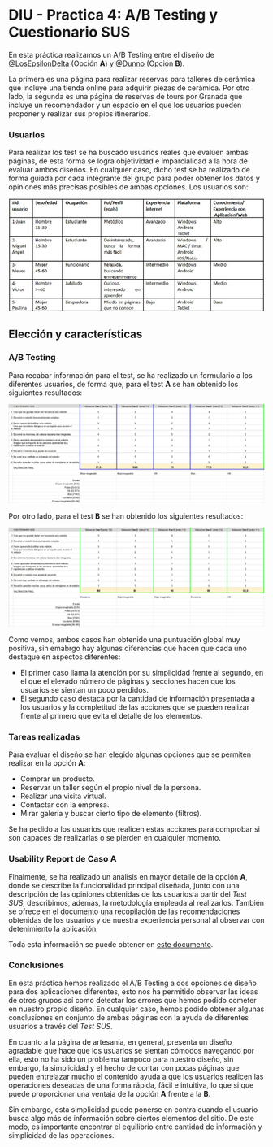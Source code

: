 # DIU - Practica 4: A/B Testing y Cuestionario SUS

En esta práctica realizamos un A/B Testing entre el diseño de [@LosEpsilonDelta](https://github.com/AlvaroRodriguezGallardo/DIU) (Opción **A**) y [@Dunno](https://github.com/YarasAtomic/DIU) (Opción **B**).

La primera es una página para realizar reservas para talleres de cerámica que incluye una tienda online para adquirir piezas de cerámica. Por otro lado, la segunda es una página de reservas de tours por Granada que incluye un recomendador y un espacio en el que los usuarios pueden proponer y realizar sus propios itinerarios.

### Usuarios

Para realizar los test se ha buscado usuarios reales que evalúen ambas páginas, de esta forma se logra objetividad e imparcialidad a la hora de evaluar ambos diseños. En cualquier caso, dicho test se ha realizado de forma guiada por cada integrante del grupo para poder obtener los datos y opiniones más precisas posibles de ambas opciones. Los usuarios son:

<img src="users.jpg">

## Elección y características

### A/B Testing

Para recabar información para el test, se ha realizado un formulario a los diferentes usuarios, de forma que, para el test **A** se han obtenido los siguientes resultados:

<img src="testingA.jpg">

Por otro lado, para el test **B** se han obtenido los siguientes resultados:

<img src="testingB.jpg">

Como vemos, ambos casos han obtenido una puntuación global muy positiva, sin emabrgo hay algunas diferencias que hacen que cada uno destaque en aspectos diferentes:
- El primer caso llama la atención por su simplicidad frente al segundo, en el que el elevado número de páginas y secciones hacen que los usuarios se sientan un poco perdidos.
- El segundo caso destaca por la cantidad de información presentada a los usuarios y la completitud de las acciones que se pueden realizar frente al primero que evita el detalle de los elementos.

### Tareas realizadas

Para evaluar el diseño se han elegido algunas opciones que se permiten realizar en la opción **A**:
- Comprar un producto.
- Reservar un taller según el propio nivel de la persona.
- Realizar una visita virtual.
- Contactar con la empresa.
- Mirar galería y buscar cierto tipo de elemento (filtros).

Se ha pedido a los usuarios que realicen estas acciones para comprobar si son capaces de realizarlas o se pierden en cualquier momento.

### Usability Report de Caso A

Finalmente, se ha realizado un análisis en mayor detalle de la opción **A**, donde se describe la funcionalidad principal diseñada, junto con una descripción de las opiniones obtenidas de los usuarios a partir del *Test SUS*, describimos, además, la metodología empleada al realizarlos. También se ofrece en el documento una recopilación de las recomendaciones obtenidas de los usuarios y de nuestra experiencia personal al observar con detenimiento la aplicación.

Toda esta información se puede obtener en [este documento]("P4/P4_UsabReport_Artesania_Nazari_doneby_DIU2_DUNNO.pdf").

### Conclusiones

En esta práctica hemos realizado el A/B Testing a dos opciones de diseño para dos aplicaciones diferentes, esto nos ha permitido observar las ideas de otros grupos así como detectar los errores que hemos podido cometer en nuestro propio diseño. En cualquier caso, hemos podido obtener algunas conclusiones en conjunto de ambas páginas con la ayuda de diferentes usuarios a través del *Test SUS*.

En cuanto a la página de artesanía, en general, presenta un diseño agradable que hace que los usuarios se sientan cómodos navegando por ella, esto no ha sido un problema tampoco para nuestro diseño, sin embargo, la simplicidad y el hecho de contar con pocas páginas que pueden entrelazar mucho el contenido ayuda a que los usuarios realicen las operaciones deseadas de una forma rápida, fácil e intuitiva, lo que si que puede proporcionar una ventaja de la opción **A** frente a la **B**.

Sin embargo, esta simplicidad puede ponerse en contra cuando el usuario busca algo más de información sobre ciertos elementos del sitio. De este modo, es importante encontrar el equilibrio entre cantidad de información y simplicidad de las operaciones.
